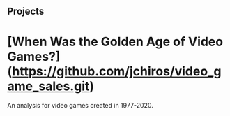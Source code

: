 ## Projects

# [When Was the Golden Age of Video Games?] (https://github.com/jchiros/video_game_sales.git)

An analysis for video games created in 1977-2020.
